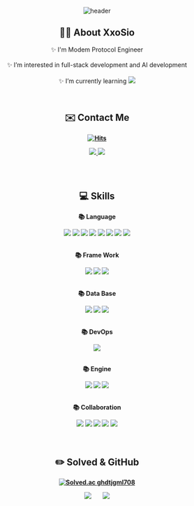 <!--
**XxoSio/XxoSio** is a ✨ _special_ ✨ repository because its `README.md` (this file) appears on your GitHub profile.

Here are some ideas to get you started:

- 🔭 I’m currently working on ...
- 🌱 I’m currently learning ...
- 👯 I’m looking to collaborate on ...
- 🤔 I’m looking for help with ...
- 💬 Ask me about ...
- 📫 How to reach me: ...
- 😄 Pronouns: ...
- ⚡ Fun fact: ...
-->
<div align="center">

  ![header](https://capsule-render.vercel.app/api?type=waving&color=0:a82da8,100:da8f00&height=230&section=header&text=XxoSio&desc="I%20am%20developer%20who%20is%20always%20running%20tirelessly!"&fontAlign=50&fontAlignY=35&fontSize=50&fontColor=ffffff)

  ## 👩‍💻 About XxoSio
  ✨ I'm Modem Protocol Engineer
  <br><br>
  ✨ I’m interested in full-stack development and AI development
  <br><br>
  ✨ I’m currently learning 
  <img src="https://img.shields.io/badge/Django-092E20?style=flat&logo=Django&logoColor=white" />
  
  <br>
  
  ## ✉️ <b>Contact Me 
  
  [![Hits](https://hits.seeyoufarm.com/api/count/incr/badge.svg?url=https%3A%2F%2Fgithub.com%2FXxoSio%2Fhit-counter&count_bg=%23408CCA&title_bg=%23555555&icon=github.svg&icon_color=%23E7E7E7&title=XxoSio&edge_flat=false)](https://hits.seeyoufarm.com)
  
  <a href="mailto:ghdtjgml7088@gmail.com">
	<img src="https://img.shields.io/badge/Gmail-EA4335?style=flat&logo=Gmail&logoColor=white" />
  </a>
  <a href="mailto:ghdtjgml708@naver.com">
	<img src="https://img.shields.io/badge/Naver Mail-03C75A?style=flat&logo=Naver&logoColor=white" />
  </a> 

  <br><br>

  ## 💻 Skills
  <p>📚 Language</p>
  <img src="https://img.shields.io/badge/HTML5-E34F26?style=flat&logo=HTML5&logoColor=white" />
  <img src="https://img.shields.io/badge/CSS3-1572B6?style=flat&logo=CSS3&logoColor=white" />
  <img src="https://img.shields.io/badge/JavaScript-F7DF1E?style=flat&logo=JavaScript&logoColor=white" />
  <img src="https://img.shields.io/badge/Python-3776AB?style=flat&logo=Python&logoColor=white" />
  <img src="https://img.shields.io/badge/C-A8B9CC?style=flat&logo=C&logoColor=white" />
  <img src="https://img.shields.io/badge/C++-00599C?style=flat&logo=c%2B%2B&logoColor=white" />
  <img src="https://img.shields.io/badge/C%23-033963?style=flat&logo=C%23&logoColor=white" />
  <img src="https://img.shields.io/badge/Java-7239B3?style=flat&logo=Java&logoColor=white" />
  <br><br>
  
  <p>📚 Frame Work</p>
  <img src="https://img.shields.io/badge/React-61DAFB?style=flat&logo=React&logoColor=white" />
  <img src="https://img.shields.io/badge/Node.js-339933?style=flat&logo=Node.js&logoColor=white" />
  <img src="https://img.shields.io/badge/Express-000000?style=flat&logo=Express&logoColor=white" />
  <br><br>
  
  <p>📚 Data Base</p>
  <img src="https://img.shields.io/badge/MySQL-4479A1?style=flat&logo=MySQL&logoColor=white" />
  <img src="https://img.shields.io/badge/MariaDB-003545?style=flat&logo=MariaDB&logoColor=white" />
  <img src="https://img.shields.io/badge/MongoDB-47A248?style=flat&logo=MongoDB&logoColor=white" />
  <br><br>
  
  <p>📚 DevOps</p>
  <img src="https://img.shields.io/badge/Amazon AWS-232F3E?style=flat&logo=Amazon AWS&logoColor=white" />
  <br><br>
  
  <p>📚 Engine</p>
  <img src="https://img.shields.io/badge/Unity-232F3E?style=flat&logo=Unity&logoColor=white" />
  <img src="https://img.shields.io/badge/Unreal-0E1128?style=flat&logo=Unreal Engine&&logoColor=white" />
  <img src="https://img.shields.io/badge/DirectX-191A1B?style=flat&logo=DirectX&logoColor=white" />
  <br><br>
  
  <p>📚 Collaboration</p>
  <img src="https://img.shields.io/badge/GitHub-181717?style=flat&logo=GitHub&logoColor=white" />
  <img src="https://img.shields.io/badge/Jira-0052CC?style=flat&logo=Jira&logoColor=white" />
  <img src="https://img.shields.io/badge/Jira Software-0052CC?style=flat&logo=Jira Software&logoColor=white" />
  <img src="https://img.shields.io/badge/Trello-0052CC?style=flat&logo=Trello&logoColor=white" />
  <img src="https://img.shields.io/badge/Slack-4A154B?style=flat&logo=Slack&logoColor=white" />
  <br><br><br>

  ## ✏️ Solved & GitHub

  [![Solved.ac ghdtjgml708](http://mazassumnida.wtf/api/v2/generate_badge?boj=ghdtjgml708)](https://solved.ac/ghdtjgml708)

  <img src="https://github-readme-stats.vercel.app/api?username=XxoSio&show_icons=true" />
  &nbsp&nbsp&nbsp&nbsp&nbsp&nbsp
  <img src="https://github-readme-stats.vercel.app/api/top-langs/?username=XxoSio&layout=compact" />
</div>
